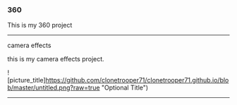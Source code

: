 ### 360

This is my 360 project

<script src="//360.vizor.io/scripts/embed.js" data-vizorurl="https://360.vizor.io/embed/v/kvvpb" ></script>

***

camera effects

this is my camera effects project.

![picture_title]https://github.com/clonetrooper71/clonetrooper71.github.io/blob/master/untitled.png?raw=true "Optional Title")

***
